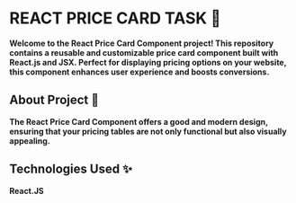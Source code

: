 # REACT PRICE CARD TASK :blue_book:
**Welcome to the React Price Card Component project! This repository contains a reusable and customizable price card component built with React.js and JSX. Perfect for displaying pricing options on your website, this component enhances user experience and boosts conversions.**
## About Project :stars:
**The React Price Card Component offers a good and modern design, ensuring that your pricing tables are not only functional but also visually appealing.**
## Technologies Used :sparkles:
**React.JS**
